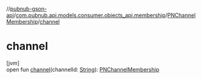 //[pubnub-gson-api](../../../index.md)/[com.pubnub.api.models.consumer.objects_api.membership](../index.md)/[PNChannelMembership](index.md)/[channel](channel.md)

# channel

[jvm]\
open fun [channel](channel.md)(channelId: [String](https://docs.oracle.com/javase/8/docs/api/java/lang/String.html)): [PNChannelMembership](index.md)
